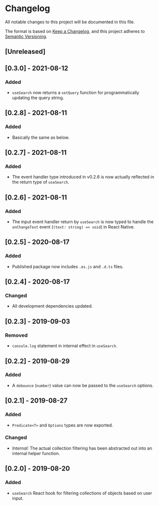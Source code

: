 # Changelog

All notable changes to this project will be documented in this file.

The format is based on [Keep a Changelog](https://keepachangelog.com/en/1.0.0/),
and this project adheres to [Semantic Versioning](https://semver.org/spec/v2.0.0.html).

## [Unreleased]

## [0.3.0] - 2021-08-12

### Added

 - `useSearch` now returns a `setQuery` function for programmatically updating the query string.

## [0.2.8] - 2021-08-11

### Added

 - Basically the same as below.

## [0.2.7] - 2021-08-11

### Added

 - The event handler type introduced in v0.2.6 is now actually reflected in the return type of `useSearch`.

## [0.2.6] - 2021-08-11

### Added

 - The input event handler return by `useSearch` is now typed to handle the `onChangeText` event (`(text: string) => void`) in React Native.

## [0.2.5] - 2020-08-17

### Added

 - Published package now includes `.es.js` and `.d.ts` files.

## [0.2.4] - 2020-08-17

### Changed

- All development dependencies updated.

## [0.2.3] - 2019-09-03

### Removed

- `console.log` statement in internal effect in `useSearch`.

## [0.2.2] - 2019-08-29

### Added

- A `debounce` (`number`) value can now be passed to the `useSearch` options.

## [0.2.1] - 2019-08-27

### Added

- `Predicate<T>` and `Options` types are now exported.

### Changed

- _Internal_: The actual collection filtering has been abstracted out into an internal helper function.

## [0.2.0] - 2019-08-20

### Added

- `useSearch` React hook for filtering collections of objects based on user input.
